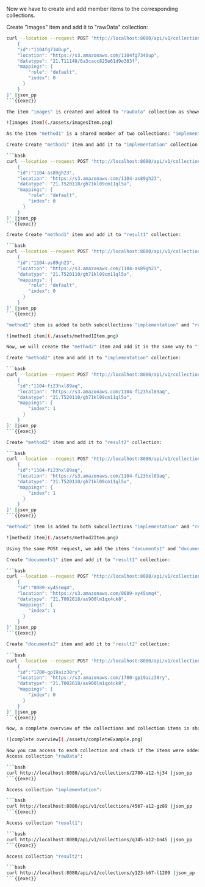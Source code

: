 Now we have to create and add member items to the corresponding collections.

Create "images" item and add it to "rawData" collection:

```bash
curl --location --request POST 'http://localhost:8080/api/v1/collections/2780-a12-hj34/members/' --header 'Content-Type: application/json' --data-raw '[
    {
    "id":"1104fg7340up",
    "location": "https://s3.amazonaws.com/1104fg7340up",
    "datatype": "21.T11148/6a3cacc825e61d9e383f",
    "mappings": {
        "role": "default",
        "index": 0
      }
    }
]' |json_pp
```{{exec}}

The item "images" is created and added to "rawData" collection as shown in figure below:

![images item](./assets/imagesItem.png)

As the item "method1" is a shared member of two collections: "implementation" and "result1". We have to create the item and have only to change the id of the collection in the the POST request.

Create Create "method1" item and add it to "implementation" collection:

```bash
curl --location --request POST 'http://localhost:8080/api/v1/collections/4567-a12-gz89/members/' --header 'Content-Type: application/json' --data-raw '[
    {
    "id":"1104-as89gh23",
    "location": "https://s3.amazonaws.com/1104-as89gh23",
    "datatype": "21.T520110/gh71kl09cm11ql5a",
    "mappings": {
        "role": "default",
        "index": 0
      }
    }
]' |json_pp
```{{exec}}

Create Create "method1" item and add it to "result1" collection:

```bash
curl --location --request POST 'http://localhost:8080/api/v1/collections/q345-a12-bn45/members/' --header 'Content-Type: application/json' --data-raw '[
    {
    "id":"1104-as89gh23",
    "location": "https://s3.amazonaws.com/1104-as89gh23",
    "datatype": "21.T520110/gh71kl09cm11ql5a",
    "mappings": {
        "role": "default",
        "index": 0
      }
    }
]' |json_pp
```{{exec}}

"method1" item is added to both subcollections "implementation" and "result1" as shown below:

![method1 item](./assets/method1Item.png)

Now, we will create the "method2" item and add it in the same way to "implementation" and "result2" collections.

Create "method2" item and add it to "implementation" collection:

```bash
curl --location --request POST 'http://localhost:8080/api/v1/collections/4567-a12-gz89/members/' --header 'Content-Type: application/json' --data-raw '[
    {
    "id":"1104-fi23hxl89aq",
    "location": "https://s3.amazonaws.com/1104-fi23hxl89aq",
    "datatype": "21.T520110/gh71kl09cm11ql5a",
    "mappings": {
        "index": 1
      }
    }
]' |json_pp
```{{exec}}

Create "method2" item and add it to "result2" collection:

```bash
curl --location --request POST 'http://localhost:8080/api/v1/collections/y123-b67-l1209/members/' --header 'Content-Type: application/json' --data-raw '[
    {
    "id":"1104-fi23hxl89aq",
    "location": "https://s3.amazonaws.com/1104-fi23hxl89aq",
    "datatype": "21.T520110/gh71kl09cm11ql5a",
    "mappings": {
        "index": 1
      }
    }
]' |json_pp
```{{exec}}

"method2" item is added to both subcollections "implementation" and "result2" as shown below:

![method2 item](./assets/method2Item.png)

Using the same POSt request, we add the items "documents1" and "documents2" to the corresponding collections.

Create "documents1" item and add it to "result1" collection:

```bash
curl --location --request POST 'http://localhost:8080/api/v1/collections/q345-a12-bn45/members/' --header 'Content-Type: application/json' --data-raw '[
    {
    "id":"0089-xy45smq4",
    "location": "https://s3.amazonaws.com/0089-xy45smq4",
    "datatype": "21.T002618/as900lm1qx4ck8",
    "mappings": {
        "index": 1
      }
    }
]' |json_pp
```{{exec}}

Create "documents2" item and add it to "result2" collection:

```bash
curl --location --request POST 'http://localhost:8080/api/v1/collections/y123-b67-l1209/members/' --header 'Content-Type: application/json' --data-raw '[
    {
    "id":"1700-gp19aiz38ry",
    "location": "https://s3.amazonaws.com/1700-gp19aiz38ry",
    "datatype": "21.T002618/as900lm1qx4ck8",
    "mappings": {
        "index": 0
      }
    }
]' |json_pp
```{{exec}}

Now, a complete overview of the collections and collection items is shown below:

![complete overview](./assets/completeExample.png)

Now you can access to each collection and check if the items were added correctly:
Access collection "rawData":

```bash
curl http://localhost:8080/api/v1/collections/2780-a12-hj34 |json_pp
```{{exec}}

Access collection "implementation":

```bash
curl http://localhost:8080/api/v1/collections/4567-a12-gz89 |json_pp
```{{exec}}

Access collection "result1":

```bash
curl http://localhost:8080/api/v1/collections/q345-a12-bn45 |json_pp
```{{exec}}

Access collection "result2":

```bash
curl http://localhost:8080/api/v1/collections/y123-b67-l1209 |json_pp
```{{exec}}
